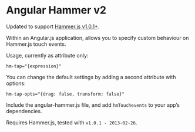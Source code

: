 Angular Hammer v2
=================

Updated to support [Hammer.js v1.0.1+](https://github.com/EightMedia/hammer.js).

Within an Angular.js application, allows you to specify custom behaviour on Hammer.js touch events.

Usage, currently as attribute only:

    hm-tap="{expression}"

You can change the default settings by adding a second attribute with options:

    hm-tap-opts="{drag: false, transform: false}"

Include the angular-hammer.js file, and add `hmTouchevents` to your app’s dependencies.

Requires Hammer.js, tested with `v1.0.1 - 2013-02-26`.
